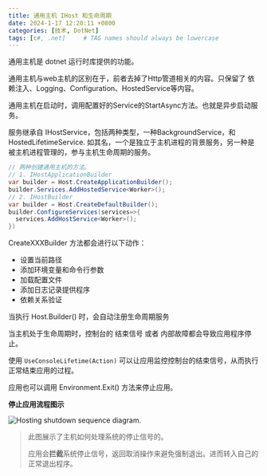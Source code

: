 ```yaml
---
title: 通用主机 IHost 和生命周期
date: 2024-1-17 12:20:11 +0800
categories: [技术, DotNet]
tags: [c#, .net]     # TAG names should always be lowercase
---
```


通用主机是 dotnet 运行时库提供的功能。

通用主机与web主机的区别在于，前者去掉了Http管道相关的内容。只保留了 依赖注入、Logging、Configuration、HostedService等内容。

通用主机在启动时，调用配置好的Service的StartAsync方法。也就是异步启动服务。

服务继承自 IHostService，包括两种类型，一种BackgroundService，和HostedLifetimeService. 如其名，一个是独立于主机进程的背景服务，另一种是被主机进程管理的，参与主机生命周期的服务。

```C#
// 两种创建通用主机的方法。
// 1. IHostApplicationBuilder 
var builder = Host.CreateApplicationBuilder();
builder.Services.AddHostedService<Worker>();
// 2. IHostBuilder
var builder = Host.CreateDefaultBuilder();
builder.ConfigureServices(services=>{
  services.AddHostService<Worker>();
})
```

CreateXXXBuilder 方法都会进行以下动作：

- 设置当前路径
- 添加环境变量和命令行参数
- 加载配置文件
- 添加日志记录提供程序
- 依赖关系验证

当执行 Host.Builder() 时，会自动注册生命周期服务

当主机处于生命周期时，控制台的 结束信号 或者 内部故障都会导致应用程序停止。

使用 `UseConsoleLifetime(Action)` 可以让应用监控控制台的结束信号，从而执行正常结束应用的过程。

应用也可以调用 Environment.Exit() 方法来停止应用。



**停止应用流程图示**

![Hosting shutdown sequence diagram.](https://learn.microsoft.com/zh-cn/dotnet/core/extensions/media/hosting-shutdown-sequence.svg)

> 此图展示了主机如何处理系统的停止信号的。
>
> 应用会**拦截**系统停止信号，返回取消操作来避免强制退出。进而转入自己的正常退出程序。

